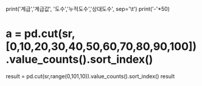 print('계급','계급값', '도수','누적도수','상대도수', sep='\t')
print('-'*50)
# a = pd.cut(sr,[0,10,20,30,40,50,60,70,80,90,100]).value_counts().sort_index()
result = pd.cut(sr,range(0,101,10)).value_counts().sort_index()
result
